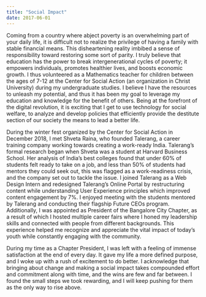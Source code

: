 ```yaml
---
title: "Social Impact"
date: 2017-06-01
---
```


Coming from a country where abject poverty is an overwhelming part of your daily life, it is difficult not to realize the privilege of having a family with stable financial means. This disheartening reality imbibed a sense of responsibility toward restoring some sort of parity. I truly believe that education has the power to break intergenerational cycles of poverty; it empowers individuals, promotes healthier lives, and boosts economic growth. I thus volunteered as a Mathematics teacher for children between the ages of 7-12 at the Center for Social Action (an organization in Christ University) during my undergraduate studies. I believe I have the resources to unleash my potential, and thus it has been my goal to leverage my education and knowledge for the benefit of others. Being at the forefront of the digital revolution, it is exciting that I get to use technology for social welfare, to analyze and develop policies that efficiently provide the destitute section of our society the means to lead a better life.

During the winter fest organized by the Center for Social Action in December 2018, I met Shveta Raina, who founded Talerang, a career training company working towards creating a work-ready India. Talerang’s formal research began when Shveta was a student at Harvard Business School. Her analysis of India’s best colleges found that under 60% of students felt ready to take on a job, and less than 50% of students had mentors they could seek out, this was flagged as a work-readiness crisis, and the company set out to tackle the issue. I joined Talerang as a Web Design Intern and redesigned Talerang’s Online Portal by restructuring content while understanding User Experience principles which improved content engagement by 7%. I enjoyed meeting with the students mentored by Talerang and conducting their flagship Future CEOs program. Additionally, I was appointed as President of the Bangalore City Chapter, as a result of which I hosted multiple career fairs where I honed my leadership skills and connected with people from different backgrounds. This experience helped me recognize and appreciate the vital impact of today’s youth while constantly engaging with the community.

During my time as a Chapter President, I was left with a feeling of immense satisfaction at the end of every day. It gave my life a more defined purpose, and I woke up with a rush of excitement to do better. I acknowledge that bringing about change and making a social impact takes compounded effort and commitment along with time, and the wins are few and far between. I found the small steps we took rewarding, and I will keep pushing for them as the only way to rise above.

